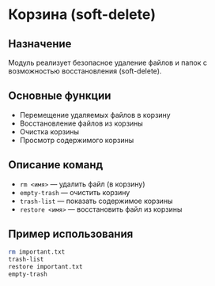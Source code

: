 # Корзина (soft-delete)

## Назначение
Модуль реализует безопасное удаление файлов и папок с возможностью восстановления (soft-delete).

## Основные функции
- Перемещение удаляемых файлов в корзину
- Восстановление файлов из корзины
- Очистка корзины
- Просмотр содержимого корзины

## Описание команд
- `rm <имя>` — удалить файл (в корзину)
- `empty-trash` — очистить корзину
- `trash-list` — показать содержимое корзины
- `restore <имя>` — восстановить файл из корзины

## Пример использования
```bash
rm important.txt
trash-list
restore important.txt
empty-trash
``` 